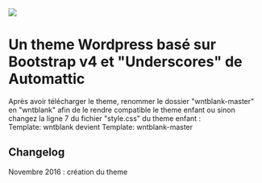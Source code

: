 <img src="http://whornat.com/banner-themewnt.png">
<h1>Un theme Wordpress basé sur Bootstrap v4 et "Underscores" de Automattic</h1>
<p>Après avoir télécharger le theme, renommer le dossier <stong>"wntblank-master"</stong> en <stong>"wntblank"</stong> afin de le rendre compatible le theme enfant ou sinon changez la ligne 7 du fichier "style.css" du theme enfant : <br/>
<stong>Template: wntblank devient Template: wntblank-master</stong>
</p>
<h2>Changelog</h2>
Novembre 2016 : création du theme
